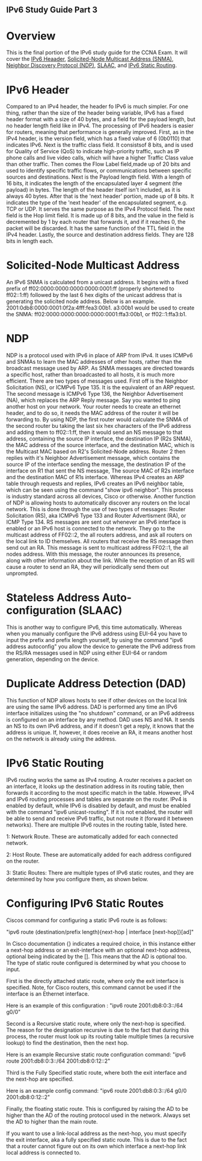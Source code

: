 ## IPv6 Study Guide Part 3

# Overview

This is the final portion of the IPv6 study guide for the CCNA Exam. It will cover the [IPv6 Heaader](#ipv6-header), [Solicited-Node Multicast Address (SNMA)](#Solicited-node-multicast-address), [Neighbor Discovery Protocol (NDP)](#ndp), [SLAAC](#stateless-address-auto-configuration-(slaac)), and [IPv6 Static Routing](#ipv6-static-routing).

# IPv6 Header

Compared to an IPv4 header, the header fo IPv6 is much simpler. For one thing, rather than the size of the header being variable, IPv6 has a fixed header format with a size of 40 bytes, and a field for the payload length, but no header length field like in IPv4. The processing of IPv6 headers is easier for routers, meaning that performance is generally improved. First, as in the IPv4 header, is the version field, which has a fixed value of 6 (0b0110) that indicates IPv6. Next is the traffic class field. It consistsof 8 bits, and is used for Quality of Service (QoS) to indicate high-priority traffic, such as IP phone calls and live video calls, which will have a higher Traffic Class value than other traffic. Then comes the Flow Label field,made up of 20 bits and used to identify specific traffic flows, or communications between specific sources and destinations. Next is the Payload length field. With a length of 16 bits, it indicates the length of the encapsulated layer 4 segment (the payload) in bytes. The length of the header itself isn't included, as it is always 40 bytes. After that is the 'next header' portion, made up of 8 bits. It indicates the type of the 'next header' of the encapsulated segment, e.g. TCP or UDP. It serves the same purpose as the IPv4 Protocol field. The next field is the Hop limit field. It is made up of 8 bits, and the value in the field is decremented by 1 by each router that forwards it, and if it reaches 0, the packet will be discarded. It has the same function of the TTL field in the IPv4 header. Lastly, the source and destination address fields. They are 128 bits in length each.

# Solicited-Node Multicast Address

An IPv6 SNMA is calculated from a unicast address. It begins with a fixed prefix of ff02:0000:0000:0000:0000:0001:ff (properly shortened to ff02::1:ff) followed by the last 6 hex digits of the unicast address that is generating the solicited node address. Below is an example.
2001:0db8:0000:0001:0f2a:4fff:fea3:00b1. a3:00b1 would be used to create the SNMA: ff02:0000:0000:0000:0000:0001:ffa3:00b1, or ff02::1:ffa3:b1.

# NDP

NDP is a protocol used with IPv6 in place of ARP from IPv4. It uses ICMPv6 and SNMAs to learn the MAC addresses of other hosts, rather than the broadcast message used by ARP. As SNMA messages are directed towards a specific host, rather than broadcasted to all hosts, it is much more efficient. There are two types of messages used. First off is the Neighbor Solicitation (NS), or ICMPv6 Type 135. It is the equivalent of an ARP request. The second message is ICMPv6 Type 136, the Neighbor Advertisement (NA), which replaces the ARP Reply message. Say you wanted to ping another host on your network. Your router needs to create an ethernet header, and to do so, it needs the MAC address of the router it will be forwarding to. By using NDP, the first router would calculate the SNMA of the second router bu taking the last six hex characters of the IPv6 address and adding them to ff02::1:ff, then it would send an NS message to that address, containing the source IP interface, the destination IP (R2s SNMA), the MAC address of the source interface, and the destination MAC, which is the Multicast MAC based on R2's Solicited-Node address. Router 2 then replies with it's Neighbor Advertisement message, which contains the source IP of the interface sending the message, the destination IP of the interface on R1 that sent the NS message, The source MAC of R2s interface and the destination MAC of R1s interface.
Whereas IPv4 creates an ARP table through requests and replies, IPv6 creates an IPv6 neighbor table, which can be seen using the command "show ipv6 neighbor". This process is industry standard across all devices, Cisco or otherwise. 
Another function of NDP is allowing hosts to automatically discover any routers on the local network. This is done through the use of two types of messages: Router Solicitation (RS), aka ICMPv6 Type 133 and Router Advertisment (RA), or ICMP Type 134. RS messages are sent out whenever an IPv6 interface is enabled or an IPv6 host is connected to the network. They go to the multicast address of FF02::2, the all routers address, and ask all routers on the local link to ID themselves. 
All routers that receive the RS message then send out an RA. This message is sent to multicast address FF02::1, the all nodes address. With this message, the router announces its presence, along with other information about the link. While the reception of an RS will cause a router to send an RA, they will periodically send them out unprompted.

# Stateless Address Auto-configuration (SLAAC)

This is another way to configure IPv6, this time automatically. Whereas when you manually configure the IPv6 address using EUI-64 you have to input the prefix and prefix length yourself, by using the command "ipv6 address autoconfig" you allow the device to generate the IPv6 address from the RS/RA messages used in NDP using either EUI-64 or random generation, depending on the device.

# Duplicate Address Detection (DAD)

This function of NDP allows hosts to see if other devices on the local link are using the same IPv6 address. DAD is performed any time an IPv6 interface initializes using the "no shutdown" command, or an IPv6 addreess is configured on an interface by any method. DAD uses NS and NA. It sends an NS to its own IPv6 address, and if it doesn't get a reply, it knows that the address is unique. If, however, it does receive an RA, it means another host on the network is already using the address.

# IPv6 Static Routing

IPv6 routing works the same as IPv4 routing. A router receives a packet on an interface, it looks up the destination address in its routing table, then forwards it according to the most specific match in the table. However, IPv4 and IPv6 routing processes and tables are separate on the router. IPv4 is enabled by default, while IPv6 is disabled by default, and must be enabled with the command "ipv6 unicast-routing". If it is not enabled, the router will be able to send and receive IPv6 traffic, but not route it (forward it between networks). There are multiple IPv6 routes in the routing table, listed here.

1: Network Route. These are automatically added for each connected network.

2: Host Route. These are automatically added for each address configured on the router.

3: Static Routes: There are multiple types of IPv6 static routes, and they are determined by how you configure them, as shown below.

# Configuring IPv6 Static Routes

Ciscos command for configuring a static IPv6 route is as follows:

"ipv6 route (destination/prefix length){next-hop | interface [next-hop]}[ad]"

In Cisco documentation {} indicates a required choice, in this instance either a next-hop address or an exit-interface with an optional next-hop address, optional being indicated by the []. This means that the AD is optional too.
The type of static route configured is determined by what you choose to input. 

First is the directly attached static route, where only the exit interface is specified. Note, for Cisco routers, this command cannot be used if the interface is an Ethernet interface.

Here is an example of this configuration : "ipv6 route 2001:db8:0:3::/64 g0/0"

Second is a Recursive static route, where only the next-hop is specified. The reason for the designation recursive is due to the fact that during this process, the router must look up its routing table multiple times (a recursive lookup) to find the destination, then the next hop. 

Here is an example Recursive static route configuration command: "ipv6 route 2001:db8:0:3::/64 2001:db8:0:12::2"

Third is the Fully Specified static route, where both the exit interface and the next-hop are specified.

Here is an example config command: "ipv6 route 2001:db8:0:3::/64 g0/0 2001:db8:0:12::2"

Finally, the floating static route. This is configured by raising the AD to be higher than the AD of the routing protocol used in the network. Always set the AD to higher than the main route.

If you want to use a link-local address as the next-hop, you must specify the exit interface, aka a fully specified static route. This is due to the fact that a router cannot figure out on its own which interface a next-hop link local address is connected to.
